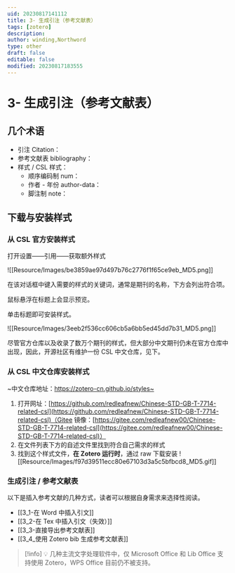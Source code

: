 ```yaml
---
uid: 20230817141112
title: 3- 生成引注（参考文献表）
tags: [zotero]
description: 
author: winding,Northword
type: other
draft: false
editable: false
modified: 20230817183555
---
```


# 3- 生成引注（参考文献表）

## 几个术语

* 引注 Citation：
* 参考文献表 bibliography：
* 样式 / CSL 样式：
    * 顺序编码制 num：
    * 作者 - 年份 author-data：
    * 脚注制 note：

## 下载与安装样式

### 从 CSL 官方安装样式

打开设置——引用——获取额外样式

![[Resource/Images/be3859ae97d497b76c2776f1f65ce9eb_MD5.png]]

在该对话框中键入需要的样式的关键词，通常是期刊的名称，下方会列出符合项。

鼠标悬浮在标题上会显示预览。

单击标题即可安装样式。

![[Resource/Images/3eeb2f536cc606cb5a6bb5ed45dd7b31_MD5.png]]

尽管官方仓库以及收录了数万个期刊的样式，但大部分中文期刊仍未在官方仓库中出现，因此，开源社区有维护一份 CSL 中文仓库，见下。

### 从 CSL 中文仓库安装样式

~中文仓库地址：<https://zotero-cn.github.io/styles~>

1. 打开网址：[https://github.com/redleafnew/Chinese-STD-GB-T-7714-related-csl](https://github.com/redleafnew/Chinese-STD-GB-T-7714-related-csl)（Gitee 镜像：[https://gitee.com/redleafnew00/Chinese-STD-GB-T-7714-related-csl](https://gitee.com/redleafnew00/Chinese-STD-GB-T-7714-related-csl)）
2. 在文件列表下方的自述文件里找到符合自己需求的样式
3. 找到这个样式文件，**在 Zotero 运行时**，通过 raw 下载安装
    ![[Resource/Images/f97d39511ecc80e67103d3a5c5bfbcd8_MD5.gif]]

### 生成引注 / 参考文献表

以下是插入参考文献的几种方式，读者可以根据自身需求来选择性阅读。

- [[3_1-在 Word 中插入引文]]
- [[3_2-在 Tex 中插入引文（失效）]]
- [[3_3-直接导出参考文献表]]
- [[3_4_使用 Zotero bib 生成参考文献表]]

> [!info]
> 💡 几种主流文字处理软件中，仅 Microsoft Office 和 Lib Office 支持使用 Zotero，WPS Office 目前仍不被支持。